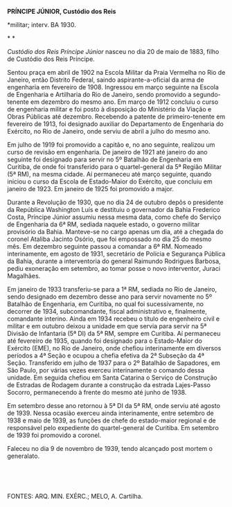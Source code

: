 **PRÍNCIPE JÚNIOR, Custódio dos Reis**

\*militar; interv. BA 1930.

* *

*Custódio dos Reis Príncipe Júnior* nasceu no dia 20 de maio de 1883,
filho de Custódio dos Reis Príncipe.

Sentou praça em abril de 1902 na Escola Militar da Praia Vermelha no Rio
de Janeiro, então Distrito Federal, saindo aspirante-a-oficial da arma
de engenharia em fevereiro de 1908. Ingressou em março seguinte na
Escola de Engenharia e Artilharia do Rio de Janeiro, sendo promovido a
segundo-tenente em dezembro do mesmo ano. Em março de 1912 concluiu o
curso de engenharia militar e foi posto à disposição do Ministério da
Viação e Obras Públicas até dezembro. Recebendo a patente de
primeiro-tenente em fevereiro de 1913, foi designado auxiliar do
Departamento de Engenharia do Exército, no Rio de Janeiro, onde serviu
de abril a julho do mesmo ano.

Em julho de 1919 foi promovido a capitão e, no ano seguinte, realizou um
curso de revisão em engenharia. De janeiro de 1921 até janeiro do ano
seguinte foi designado para servir no 5º Batalhão de Engenharia em
Curitiba, de onde foi transferido para o quartel-general da 5ª Região
Militar (5ª RM), na mesma cidade. Aí permaneceu até março seguinte,
quando iniciou o curso da Escola de Estado-Maior do Exército, que
concluiu em janeiro de 1923. Em janeiro de 1925 foi promovido a major.

Durante a Revolução de 1930, que no dia 24 de outubro depôs o presidente
da República Washington Luís e destituiu o governador da Bahia Frederico
Costa, Príncipe Júnior assumiu nessa mesma data, como chefe do Serviço
de Engenharia da 6ª RM, sediada naquele estado, o governo militar
provisório da Bahia. Manteve-se no cargo apenas um dia, até a chegada do
coronel Ataliba Jacinto Osório, que foi empossado no dia 25 do mesmo
mês. Em dezembro seguinte passou a comandar a 6ª RM. Nomeado
interinamente, em agosto de 1931, secretário de Polícia e Segurança
Pública da Bahia, durante a interventoria do general Raimundo Rodrigues
Barbosa, pediu exoneração em setembro, ao tomar posse o novo
interventor, Juraci Magalhães.

Em janeiro de 1933 transferiu-se para a 1ª RM, sediada no Rio de
Janeiro, sendo designado em dezembro desse ano para servir novamente no
5º Batalhão de Engenharia, em Curitiba, no qual foi sucessivamente, no
decorrer de 1934, subcomandante, fiscal administrativo e, finalmente,
comandante interino. Ainda em 1934 recebeu o título de engenheiro civil
e militar e em outubro deixou a unidade em que servia para servir na 5ª
Divisão de Infantaria (5ª DI) da 5ª RM, sempre em Curitiba. Aí
permaneceu até fevereiro de 1935, quando foi designado para o
Estado-Maior do Exército (EME), no Rio de Janeiro, onde chefiou
interinamente em diversos períodos a 4ª Seção e ocupou a chefia efetiva
da 2ª Subseção da 4ª Seção. Transferido em julho de 1937 para o 2º
Batalhão de Sapadores, em São Paulo, por várias vezes exerceu
interinamente o comando dessa unidade. Em seguida chefiou em Santa
Catarina o Serviço de Construção de Estradas de Rodagem durante a
construção da estrada Lajes-Passo Socorro, permanecendo à frente do
mesmo até junho de 1938.

Em setembro desse ano retornou à 5ª DI da 5ª RM, onde serviu até agosto
de 1939. Nessa ocasião exerceu ainda interinamente, entre setembro de
1938 e maio de 1939, as funções de chefe do estado-maior regional e de
responsável pelo expediente do quartel-general de Curitiba. Em setembro
de 1939 foi promovido a coronel.

Faleceu no dia 9 de novembro de 1939, tendo alcançado post mortem o
generalato.

 

 

FONTES: ARQ. MIN. EXÉRC.; MELO, A. Cartilha.

 
